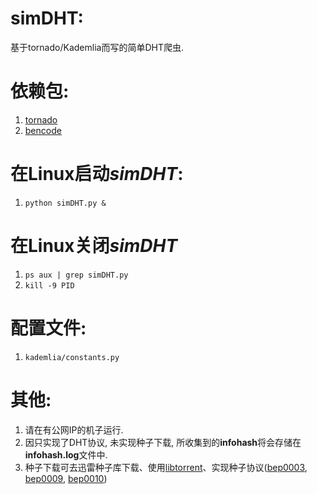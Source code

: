 simDHT:
======
基于tornado/Kademlia而写的简单DHT爬虫.


依赖包:
======
1. [tornado](https://pypi.python.org/pypi/tornado/3.2)
2. [bencode](https://pypi.python.org/pypi/bencode/1.0)


在Linux启动*simDHT*:
================
1. `python simDHT.py &`


在Linux关闭*simDHT*
============
1. `ps aux | grep simDHT.py`
2. `kill -9 PID`


配置文件:
========
1. `kademlia/constants.py`


其他:
====
1. 请在有公网IP的机子运行.
2. 因只实现了DHT协议, 未实现种子下载, 所收集到的**infohash**将会存储在**infohash.log**文件中.
3. 种子下载可去迅雷种子库下载、使用[libtorrent](http://libtorrent.org)、实现种子协议([bep0003](http://www.bittorrent.org/beps/bep_0003.html), [bep0009](http://www.bittorrent.org/beps/bep_0009.html), [bep0010](http://www.bittorrent.org/beps/bep_0010.html))
